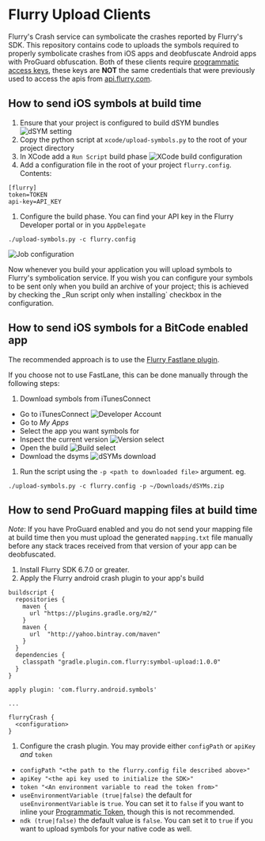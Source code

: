 # Flurry Upload Clients

Flurry's Crash service can symbolicate the crashes reported by Flurry's SDK.
This repository contains code to uploads the symbols required to properly symbolicate
crashes from iOS apps and deobfuscate Android apps with ProGuard obfuscation. Both of these clients require
[programmatic access keys][programmatic-access], these keys are **NOT** the same credentials
that were previously used to access the apis from [api.flurry.com](api.flurry.com).

## How to send iOS symbols at build time

1. Ensure that your project is configured to build dSYM bundles
  ![dSYM setting](instructions/build-dsym-setting.png)
1. Copy the python script at `xcode/upload-symbols.py` to the root of your project directory
1. In XCode add a `Run Script` build phase
  ![XCode build configuration](instructions/xcode-phases.png)
1. Add a configuration file in the root of your project `flurry.config`. Contents:

  ```
  [flurry]
  token=TOKEN
  api-key=API_KEY
  ```
1. Configure the build phase. You can find your API key in the Flurry Developer portal or in you `AppDelegate`
  ```
  ./upload-symbols.py -c flurry.config
  ```
  ![Job configuration](instructions/job-config.png)

Now whenever you build your application you will upload symbols to Flurry's symbolication service. If you wish
you can configure your symbols to be sent only when you build an archive of your project; this is achieved by checking
the _Run script only when installing` checkbox in the configuration.

## How to send iOS symbols for a BitCode enabled app

The recommended approach is to use the [Flurry Fastlane plugin](https://github.com/flurry/fastlane-plugin-flurry).

If you choose not to use FastLane, this can be done manually through the following steps:

1. Download symbols from iTunesConnect
  - Go to iTunesConnect
  ![Developer Account](instructions/bitcode-connect.png)
  - Go to _My Apps_
  - Select the app you want symbols for
  - Inspect the current version
  ![Version select](instructions/bitcode-version.png)
  - Open the build
  ![Build select](instructions/bitcode-build.png)
  - Download the dsyms
  ![dSYMs download](instructions/bitcode-dsyms.png)
1. Run the script using the `-p <path to downloaded file>` argument. eg.
```
./upload-symbols.py -c flurry.config -p ~/Downloads/dSYMs.zip
```

## How to send ProGuard mapping files at build time

*Note*: If you have ProGuard enabled and you do not send your mapping file at build time then you must upload the
generated `mapping.txt` file manually before any stack traces received from that version of your app can be deobfuscated.

1. Install Flurry SDK 6.7.0 or greater.
1. Apply the Flurry android crash plugin to your app's build
  ```
  buildscript {
    repositories {
      maven {
        url "https://plugins.gradle.org/m2/"
      }
      maven {
        url  "http://yahoo.bintray.com/maven"
      }
    }
    dependencies {
      classpath "gradle.plugin.com.flurry:symbol-upload:1.0.0"
    }
  }

  apply plugin: 'com.flurry.android.symbols'

  ...

  flurryCrash {
    <configuration>
  }
  ```
1. Configure the crash plugin. You may provide either `configPath` or `apiKey` *and* `token`
  - `configPath "<the path to the flurry.config file described above>"`
  - `apiKey "<the api key used to initialize the SDK>"`
  - `token "<An environment variable to read the token from>"`
  - `useEnvironmentVariable (true|false)` the default for `useEnvironmentVariable` is `true`. You can set it to `false`
    if you want to inline your [Programmatic Token][programmatic-access], though this is not recommended.
  - `ndk (true|false)` the default value is `false`. You can set it to `true` if you want to upload symbols for your native code as well.

[programmatic-access]: https://developer.yahoo.com/flurry/docs/api/code/apptoken/
